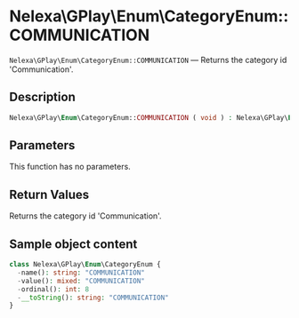 # Nelexa\GPlay\Enum\CategoryEnum::COMMUNICATION
`Nelexa\GPlay\Enum\CategoryEnum::COMMUNICATION` — Returns the category id 'Communication'.

## Description
```php
Nelexa\GPlay\Enum\CategoryEnum::COMMUNICATION ( void ) : Nelexa\GPlay\Enum\CategoryEnum
```

## Parameters
This function has no parameters.

## Return Values
Returns the category id 'Communication'.

## Sample object content
```php
class Nelexa\GPlay\Enum\CategoryEnum {
  -name(): string: "COMMUNICATION"
  -value(): mixed: "COMMUNICATION"
  -ordinal(): int: 8
  -__toString(): string: "COMMUNICATION"
}
```
